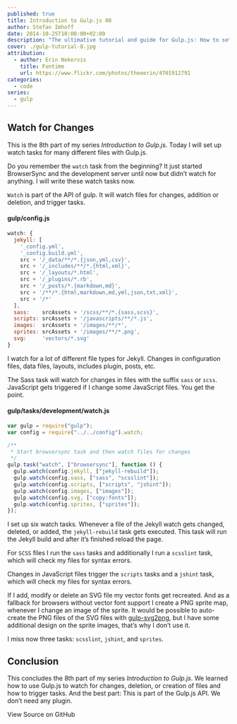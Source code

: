 ```yaml
---
published: true
title: Introduction to Gulp.js 08
author: Stefan Imhoff
date: 2014-10-25T10:00:00+02:00
description: "The ultimative tutorial and guide for Gulp.js: How to set up a watch task, which triggers other tasks on file changes."
cover: ./gulp-tutorial-8.jpg
attribution:
  - author: Erin Nekervis
    title: Funtime
    url: https://www.flickr.com/photos/theeerin/4701912791
categories:
  - code
series:
  - gulp
---
```


## Watch for Changes

This is the 8th part of my series _Introduction to Gulp.js_. Today I will set up watch tasks for many different files with Gulp.js.

Do you remember the `watch` task from the beginning? It just started BrowserSync and the development server until now but didn’t watch for anything. I will write these watch tasks now.

`Watch` is part of the API of gulp. It will watch files for changes, addition or deletion, and trigger tasks.

#### gulp/config.js

```javascript
watch: {
  jekyll: [
    '_config.yml',
    '_config.build.yml',
    src + '/_data/**/*.{json,yml,csv}',
    src + '/_includes/**/*.{html,xml}',
    src + '/_layouts/*.html',
    src + '/_plugins/*.rb',
    src + '/_posts/*.{markdown,md}',
    src + '/**/*.{html,markdown,md,yml,json,txt,xml}',
    src + '/*'
  ],
  sass:    srcAssets + '/scss/**/*.{sass,scss}',
  scripts: srcAssets + '/javascripts/**/*.js',
  images:  srcAssets + '/images/**/*',
  sprites: srcAssets + '/images/**/*.png',
  svg:     'vectors/*.svg'
}
```

I watch for a lot of different file types for Jekyll. Changes in configuration files, data files, layouts, includes plugin, posts, etc.

The Sass task will watch for changes in files with the suffix `sass` or `scss`. JavaScript gets triggered if I change some JavaScript files. You get the point.

#### gulp/tasks/development/watch.js

```javascript
var gulp = require("gulp");
var config = require("../../config").watch;

/**
 * Start browsersync task and then watch files for changes
 */
gulp.task("watch", ["browsersync"], function () {
  gulp.watch(config.jekyll, ["jekyll-rebuild"]);
  gulp.watch(config.sass, ["sass", "scsslint"]);
  gulp.watch(config.scripts, ["scripts", "jshint"]);
  gulp.watch(config.images, ["images"]);
  gulp.watch(config.svg, ["copy:fonts"]);
  gulp.watch(config.sprites, ["sprites"]);
});
```

I set up six watch tasks. Whenever a file of the Jekyll watch gets changed, deleted, or added, the `jekyll-rebuild` task gets executed. This task will run the Jekyll build and after it’s finished reload the page.

For `SCSS` files I run the `sass` tasks and additionally I run a `scsslint` task, which will check my files for syntax errors.

Changes in JavaScript files trigger the `scripts` tasks and a `jshint` task, which will check my files for syntax errors.

If I add, modify or delete an SVG file my vector fonts get recreated. And as a fallback for browsers without vector font support I create a PNG sprite map, whenever I change an image of the sprite. It would be possible to auto-create the PNG files of the SVG files with [gulp-svg2png](https://www.npmjs.com/package/gulp-svg2png/), but I have some additional design on the sprite images, that’s why I don’t use it.

I miss now three tasks: `scsslint`, `jshint`, and `sprites`.

## Conclusion

This concludes the 8th part of my series _Introduction to Gulp.js_. We learned how to use Gulp.js to watch for changes, deletion, or creation of files and how to trigger tasks. And the best part: This is part of the Gulp.js API. We don’t need any plugin.

<MoreLink href="https://github.com/kogakure/gulp-tutorial">
  View Source on GitHub
</MoreLink>
